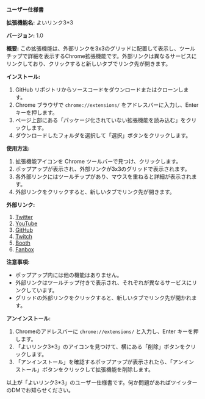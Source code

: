 **ユーザー仕様書**

**拡張機能名:** よいリンク3*3

**バージョン:** 1.0

**概要:**
この拡張機能は、外部リンクを3x3のグリッドに配置して表示し、ツールチップで詳細を表示するChrome拡張機能です。外部リンクは異なるサービスにリンクしており、クリックすると新しいタブでリンク先が開きます。

**インストール:**
1. GitHub リポジトリからソースコードをダウンロードまたはクローンします。
2. Chrome ブラウザで `chrome://extensions/` をアドレスバーに入力し、Enter キーを押します。
3. ページ上部にある「パッケージ化されていない拡張機能を読み込む」をクリックします。
4. ダウンロードしたフォルダを選択して「選択」ボタンをクリックします。

**使用方法:**
1. 拡張機能アイコンを Chrome ツールバーで見つけ、クリックします。
2. ポップアップが表示され、外部リンクが3x3のグリッドで表示されます。
3. 各外部リンクにはツールチップがあり、マウスを重ねると詳細が表示されます。
4. 外部リンクをクリックすると、新しいタブでリンク先が開きます。

**外部リンク:**
1. [Twitter](https://twitter.com/NijiboYoi)
2. [YouTube](https://www.youtube.com/@NijiboYoi)
3. [GitHub](https://github.com/nijiboyoi)
4. [Twitch](https://www.twitch.tv/yoinijibo)
5. [Booth](https://nijiboyoi.booth.pm/)
6. [Fanbox](https://nijiboyoi.fanbox.cc/)

**注意事項:**
- ポップアップ内には他の機能はありません。
- 外部リンクはツールチップ付きで表示され、それぞれが異なるサービスにリンクしています。
- グリッドの外部リンクをクリックすると、新しいタブでリンク先が開かれます。

**アンインストール:**
1. Chromeのアドレスバーに `chrome://extensions/` と入力し、Enter キーを押します。
2. 「よいリンク3*3」のアイコンを見つけて、横にある「削除」ボタンをクリックします。
3. 「アンインストール」を確認するポップアップが表示されたら、「アンインストール」ボタンをクリックして拡張機能を削除します。

以上が「よいリンク3*3」のユーザー仕様書です。何か問題があればツイッターのDMでお知らせください。
